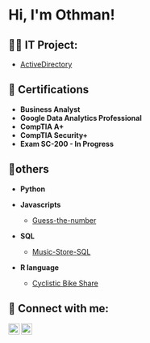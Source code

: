 <h1>Hi, I'm Othman! <br/>

<h2>👨‍💻 IT Project:</h2>

* [ActiveDirectory](https://github.com/othmanalamoudi1/ActiveDirectory-User-Creation-Automation)

 

<h2>📄 Certifications</h2>

- <b> Business Analyst  </b>
-  <b> Google Data Analytics Professional</b>
- <b> CompTIA A+ </b>
- <b> CompTIA Security+ </b>
- <b> Exam SC-200  - In Progress</b>
<h2>🔬others </h2>

* <b>Python </b>

* <b>Javascripts </b>
  - [Guess-the-number](https://github.com/othmanalamoudi1/Guess-the-number)
* <b>SQL </b>
  - [Music-Store-SQL](https://github.com/othmanalamoudi1/Music-Store-SQL-Project)
   
  
* <b>R language </b>
  - [Cyclistic Bike Share](https://github.com/othmanalamoudi1/Cyclistic-bike-share-analysis-case-study)


<h2> 🤳 Connect with me:</h2>

[<img align="left" alt="JoshMadakor | LinkedIn" width="22px" src="https://cdn.jsdelivr.net/npm/simple-icons@v3/icons/linkedin.svg" />][linkedin]
[<img align="left" alt="JoshMadakor | Instagram" width="22px" src="https://cdn.jsdelivr.net/npm/simple-icons@v3/icons/instagram.svg" />][instagram]


[instagram]: https://www.instagram.com/othmanalamoudi1/
[linkedin]: https://www.linkedin.com/in/othman-alamoudi-920039161/

<!--
**joshmadakor1/joshmadakor1** is a ✨ _special_ ✨ repository because its `README.md` (this file) appears on your GitHub profile.

Here are some ideas to get you started:

- 🔭 I’m currently working on ...
- 🌱 I’m currently learning ...
- 👯 I’m looking to collaborate on ...
- 🤔 I’m looking for help with ...
- 💬 Ask me about ...
- 📫 How to reach me: ...
- 😄 Pronouns: ...
- ⚡ Fun fact: ...
-->
